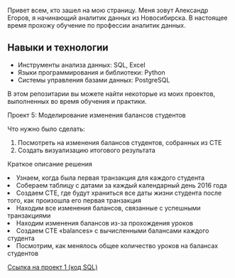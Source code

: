 Привет всем, кто зашел на мою страницу.
Меня зовут Александр Егоров, я начинающий аналитик данных из Новосибирска.
В настоящее время прохожу обучение по профессии аналитик данных.
## Навыки и технологии
- Инструменты анализа данных: SQL, Excel
- Языки программирования и библиотеки: Python
- Системы управления базами данных: PostgreSQL

В этом репозитарии вы можете найти некоторые из моих проектов, выполненных во время обучения и практики.
<p>Проект 5: Моделирование изменения балансов студентов</p> 
<p>Что нужно было сделать:<p>
<ol>
  <li>Посмотреть на изменения балансов студентов, собранных из CTE </li>
  <li>Создать визуализацию итогового результата </li>
</ol>
<p>Краткое описание решения <p>
  <li>Узнаем, когда была первая транзакция для каждого студента</li>
  <li>Собераем таблицу с датами за каждый календарный день 2016 года</li>
  <li>Создаем CTE, где будут храниться все даты жизни студента после того, как произошла его первая транзакция</li>
  <li>Находим все изменения балансов, связанные с успешными транзакциями</li>
  <li>Находим изменения балансов из-за прохождения уроков</li>
  <li>Создаем CTE «balances» с вычисленными балансами каждого студента</li>
  <li>Посмотрим, как менялось общее количество уроков на балансах студентов</li>
<p>
  <a href="https://github.com/Alexx-andr/My-porfolio/blob/main/%D0%9A%D0%BE%D0%B4%20SQL%20%D0%B4%D0%BB%D1%8F%20%D0%BF%D1%80%D0%BE%D0%B5%D0%BA%D1%82%201.txt">Ссылка на проект 1 (код SQL)</a>
